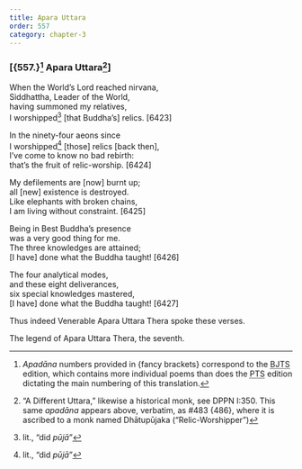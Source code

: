 ```yaml
---
title: Apara Uttara
order: 557
category: chapter-3
---
```


### \[{557.}[^1] Apara Uttara[^2]\]

When the World’s Lord reached nirvana,  
Siddhattha, Leader of the World,  
having summoned my relatives,  
I worshipped[^3] \[that Buddha’s\] relics. \[6423\]

In the ninety-four aeons since  
I worshipped[^4] \[those\] relics \[back then\],  
I’ve come to know no bad rebirth:  
that’s the fruit of relic-worship. \[6424\]

My defilements are \[now\] burnt up;  
all \[new\] existence is destroyed.  
Like elephants with broken chains,  
I am living without constraint. \[6425\]

Being in Best Buddha’s presence  
was a very good thing for me.  
The three knowledges are attained;  
\[I have\] done what the Buddha taught! \[6426\]

The four analytical modes,  
and these eight deliverances,  
six special knowledges mastered,  
\[I have\] done what the Buddha taught! \[6427\]

Thus indeed Venerable Apara Uttara Thera spoke these verses.

The legend of Apara Uttara Thera, the seventh.

[^1]: *Apadāna* numbers provided in {fancy brackets} correspond to the <abbr title="Buddha Jayanthi Tripitaka Series">BJTS</abbr> edition, which contains more individual poems than does the <abbr title="Pali Text Society">PTS</abbr> edition dictating the main numbering of this translation.

[^2]: “A Different Uttara,” likewise a historical monk, see DPPN I:350. This same *apadāna* appears above, verbatim, as \#483 {486}, where it is ascribed to a monk named Dhātupūjaka (“Relic-Worshipper”)

[^3]: lit., “did *pūjā*”

[^4]: lit., “did *pūjā*”
